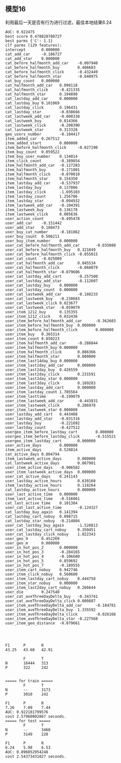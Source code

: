 ## 模型16
利用最后一天是否有行为进行过滤，最佳本地结果6.24

	AUC: 0.922475
	best score 0.478820780727
	best parms {'C': 1.1}
	clf parms (129 features):
	intercept       0.000000
	cat_add_car     -0.186727
	cat_add_star    0.000000
	cat_before_halfmonth_add_car    -0.007940
	cat_before_halfmonth_buy        0.406683
	cat_before_halfmonth_click      -0.432449
	cat_before_halfmonth_star       -0.040975
	cat_buy_count   0.000000
	cat_halfmonth_add_car   0.098118
	cat_halfmonth_click     -0.421335
	cat_halfmonth_star      0.194890
	cat_lastday_add_car     0.000000
	cat_lastday_buy 0.101069
	cat_lastday_click       0.196431
	cat_lastday_star        -0.038666
	cat_lastweek_add_car    -0.000338
	cat_lastweek_buy        0.014366
	cat_lastweek_click      -0.200390
	cat_lastweek_star       0.313328
	geo_users_number        -0.104417
	item_added_car  0.267512
	item_added_start        0.000000
	item_before_halfmonth_click     -0.027190
	item_buy_count  0.059522
	item_buy_user_number    0.134014
	item_click_count        -0.389854
	item_halfmonth_add_car  -0.127283
	item_halfmonth_buy      -0.171001
	item_halfmonth_click    -0.070010
	item_halfmonth_star     0.154350
	item_lastday_add_car    -0.537937
	item_lastday_buy        0.137006
	item_lastday_click      -1.695103
	item_lastday_count      1.256786
	item_lastday_star       -0.094932
	item_lastweek_add_car   -0.104391
	item_lastweek_buy       0.136178
	item_lastweek_click     0.005636
	user_action_count       -0.495478
	user_add_car    -0.151442
	user_add_star   0.108473
	user_buy_cat_number     -0.181862
	user_buy_count  0.506211
	user_buy_item_number    0.000000
	user_cat_before_halfmonth_add_car       -0.035080
	user_cat_before_halfmonth_buy   0.321849
	user_cat_before_halfmonth_click -0.055015
	user_cat_count  -0.025089
	user_cat_halfmonth_add_car      0.045534
	user_cat_halfmonth_click        -0.068079
	user_cat_halfmonth_star -0.079606
	user_cat_lastday_add_cart       -0.257500
	user_cat_lastday_add_star       -0.112607
	user_cat_lastday_buy    0.000000
	user_cat_lastday_count  0.000000
	user_cat_lastweek_add_car       -0.188233
	user_cat_lastweek_buy   -0.230683
	user_cat_lastweek_click 0.023677
	user_cat_lastweek_star  -0.059079
	user_item_1212_buy      0.135355
	user_item_1212_click    0.032436
	user_item_before_halfmonth_add_car      -0.362603
	user_item_before_halfmonth_buy  0.000000
	user_item_before_halfmonth_click        0.000000
	user_item_buy   0.365314
	user_item_count 0.850223
	user_item_halfmonth_add_car     -0.288844
	user_item_halfmonth_buy 0.000000
	user_item_halfmonth_click       0.086366
	user_item_halfmonth_star        0.000000
	user_item_last14day_buy 0.000000
	user_item_last2day_add_car      0.000000
	user_item_last2day_buy  0.426559
	user_item_last2day_click        0.231591
	user_item_last2day_star 0.000000
	user_item_last3day_click        0.189283
	user_item_lastday_add_cart      0.000000
	user_item_lastday_count 1.705564
	user_item_lasttime      -0.199079
	user_item_lastweek_add_car      -0.443831
	user_item_lastweek_click        0.286978
	user_item_lastweek_star 0.000000
	user_lastday_add_cart   0.443408
	user_lastday_add_star   -0.031316
	user_lastday_buy        -0.221692
	user_lastday_count      -0.427512
	usergeo_item_before_lastday_cart        0.000000
	usergeo_item_before_lastday_click       -0.515521
	usergeo_item_lastday_cart       0.000000
	user_active_days        0.000000
	item_active_days        0.528814
	cat_active_days 0.804794
	item_lastweek_active_days       0.000000
	cat_lastweek_active_days        0.867901
	user_item_active_days   -0.906582
	user_item_lastweek_active_days  0.000000
	user_cat_active_days    0.241143
	user_lastday_active_hours       0.630160
	item_lastday_active_hours       0.118264
	cat_lastday_active_hours        0.000000
	user_last_active_time   0.000000
	item_last_active_time   -0.516061
	cat_last_active_time    0.101384
	user_cat_last_active_time       -0.124327
	cat_lastday_buy_again   0.141394
	cat_lastday_cart_nobuy  0.098715
	cat_lastday_star_nobuy  -0.214804
	user_cat_lastday_buy_again      -1.528813
	user_cat_lastday_cart_nobuy     0.350451
	user_cat_lastday_click_nobuy    1.022343
	user_geo_9      0.452269
	user_geo_m      0.000000
	user_in_hot_pos_2       0.000000
	user_in_hot_pos_3       -0.284165
	user_in_hot_pos_4       -0.106680
	user_in_hot_pos_5       0.859692
	user_in_hot_pos_7       -0.189555
	user_item_cart_nobuy    0.942746
	user_item_click_nobuy   0.560680
	user_item_lastday_cart_nobuy    0.444758
	user_item_star_nobuy    0.000000
	user_item_last2day_cart_nobuy   0.266644
	user_die        0.247540
	user_cat_aveThreeDayDelta_buy   -0.343741
	user_cat_aveThreeDayDelta_click 0.000887
	user_item_aveThreeDayDelta_add_car      -0.184781
	user_item_aveThreeDayDelta_buy  1.335592
	user_item_aveThreeDayDelta_click        -0.026166
	user_item_aveThreeDayDelta_star -0.227568
	user_item_geo_distance  -0.079661




	F1      P       R
	43.25   43.60   42.91

			F       T
	N       16444   313
	P       322     242


	===== for train =====
			F       T
	N       --      3173
	P       3010    242

	F1      P       R
	7.26    7.09    7.44
	AUC: 0.922101799576
	cost 2.57960002867 seconds.
	===== for test =====
			F       T
	N       --      3460
	P       3149    220

	F1      P       R
	6.24    5.98    6.53
	AUC: 0.896052954248
	cost 2.54373431027 seconds.